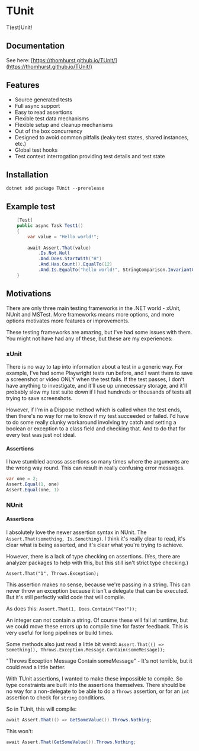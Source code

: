 # TUnit
T(est)Unit!

## Documentation
See here: [https://thomhurst.github.io/TUnit/](https://thomhurst.github.io/TUnit/)

## Features
- Source generated tests
- Full async support
- Easy to read assertions
- Flexible test data mechanisms
- Flexible setup and cleanup mechanisms
- Out of the box concurrency
- Designed to avoid common pitfalls (leaky test states, shared instances, etc.)
- Global test hooks
- Test context interrogation providing test details and test state

## Installation
`dotnet add package TUnit --prerelease`

## Example test

```csharp
    [Test]
    public async Task Test1()
    {
        var value = "Hello world!";
        
        await Assert.That(value)
            .Is.Not.Null
            .And.Does.StartWith("H")
            .And.Has.Count().EqualTo(12)
            .And.Is.EqualTo("hello world!", StringComparison.InvariantCultureIgnoreCase);
    }
```

## Motivations
There are only three main testing frameworks in the .NET world - xUnit, NUnit and MSTest.
More frameworks means more options, and more options motivates more features or improvements.

These testing frameworks are amazing, but I've had some issues with them. You might not have had any of these, but these are my experiences:

### xUnit
There is no way to tap into information about a test in a generic way. 
For example, I've had some Playwright tests run before, and I want them to save a screenshot or video ONLY when the test fails.
If the test passes, I don't have anything to investigate, and it'll use up unnecessary storage, and it'll probably slow my test suite down if I had hundreds or thousands of tests all trying to save screenshots.

However, if I'm in a Dispose method which is called when the test ends, then there's no way for me to know if my test succeeded or failed. I'd have to do some really clunky workaround involving try catch and setting a boolean or exception to a class field and checking that. And to do that for every test was just not ideal.

#### Assertions
I have stumbled across assertions so many times where the arguments are the wrong way round.
This can result in really confusing error messages.
```csharp
var one = 2;
Assert.Equal(1, one)
Assert.Equal(one, 1)
```

### NUnit

#### Assertions
I absolutely love the newer assertion syntax in NUnit. The `Assert.That(something, Is.Something)`. I think it's really clear to read, it's clear what is being asserted, and it's clear what you're trying to achieve.

However, there is a lack of type checking on assertions. (Yes, there are analyzer packages to help with this, but this still isn't strict type checking.)

`Assert.That("1", Throws.Exception);`

This assertion makes no sense, because we're passing in a string. This can never throw an exception because it isn't a delegate that can be executed. But it's still perfectly valid code that will compile.

As does this:
`Assert.That(1, Does.Contain("Foo!"));`

An integer can not contain a string. Of course these will fail at runtime, but we could move these errors up to compile time for faster feedback. This is very useful for long pipelines or build times.

Some methods also just read a little bit weird:
`Assert.That(() => Something(), Throws.Exception.Message.Contain(someMessage));`

"Throws Exception Message Contain someMessage" - It's not terrible, but it could read a little better.

With TUnit assertions, I wanted to make these impossible to compile. So type constraints are built into the assertions themselves. There should be no way for a non-delegate to be able to do a `Throws` assertion, or for an `int` assertion to check for `string` conditions.

So in TUnit, this will compile:

```csharp
await Assert.That(() => GetSomeValue()).Throws.Nothing;
```

This won't:

```csharp
await Assert.That(GetSomeValue()).Throws.Nothing;
```
